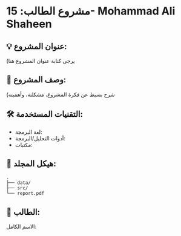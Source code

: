 # مشروع الطالب: 15- Mohammad Ali Shaheen

## 💡 عنوان المشروع:
(يرجى كتابة عنوان المشروع هنا

## 📝 وصف المشروع:
(شرح بسيط عن فكرة المشروع، مشكلته، وأهميته

## 🛠️ التقنيات المستخدمة:
- لغة البرمجة:
- أدوات التحليل/البرمجة:
- مكتبات:

## 📁 هيكل المجلد:
```plaintext
.
├── data/
├── src/
└── report.pdf
```

## 👤 الطالب:
الاسم الكامل:  
